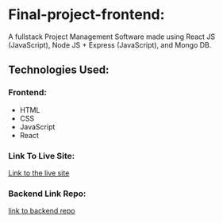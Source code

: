 # Final-project-frontend:
A fullstack Project Management Software made using React JS (JavaScript), Node JS + Express (JavaScript), and Mongo DB.
## Technologies Used:
### Frontend:
* HTML
* CSS
* JavaScript
* React
### Link To Live Site:
[Link to the live site](https://mouad-project-3.netlify.app/)
### Backend Link Repo:
[link to backend repo](https://github.com/mouadelfaiz/Final-project-backend)